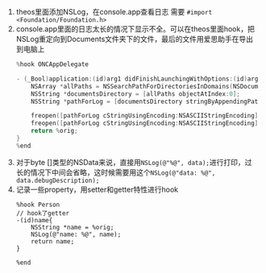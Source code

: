 1. theos里面添加NSLog，在console.app查看日志 需要 `#import <Foundation/Foundation.h>`
2. console.app里面的日志太长的情况下显示不全。可以在theos里面hook，把NSLog重定向到Documents文件夹下的文件，最后的文件用爱思助手在导出到电脑上
    ```c++
    %hook ONCAppDelegate

    - (_Bool)application:(id)arg1 didFinishLaunchingWithOptions:(id)arg2{
        NSArray *allPaths = NSSearchPathForDirectoriesInDomains(NSDocumentDirectory, NSUserDomainMask, YES);
        NSString *documentsDirectory = [allPaths objectAtIndex:0];
        NSString *pathForLog = [documentsDirectory stringByAppendingPathComponent:@"Log.txt"];

        freopen([pathForLog cStringUsingEncoding:NSASCIIStringEncoding],"a+",stderr);
        freopen([pathForLog cStringUsingEncoding:NSASCIIStringEncoding],"a+",stdout);
        return %orig;
    }
    %end
    ```
3. 对于byte []类型的NSData来说，直接用`NSLog(@"%@", data);`进行打印，过长的情况下中间会省略，这时候需要用这个`NSLog(@"data: %@", data.debugDescription);`
4. 记录一些property，用setter和getter特性进行hook
    ```
    %hook Person
    // hook了getter
    -(id)name{
        NSString *name = %orig;
        NSLog(@"name: %@", name);
        return name;
    }

    %end
    ```